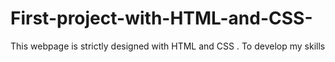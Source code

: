 # First-project-with-HTML-and-CSS-
This webpage is strictly designed with  HTML and CSS . To develop my skills
